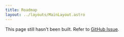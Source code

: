 ```yaml
---
title: Roadmap
layout: ../layouts/MainLayout.astro
---
```


This page still hasn't been built. Refer to [GitHub Issue](https://github.com/oscartbeaumont/rspc/issues/2).